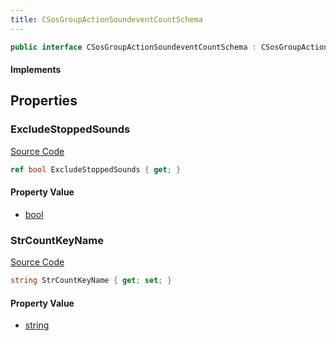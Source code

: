 ```yaml
---
title: CSosGroupActionSoundeventCountSchema
---
```


```csharp
public interface CSosGroupActionSoundeventCountSchema : CSosGroupActionSchema, ISchemaClass<CSosGroupActionSchema>, ISchemaClass<CSosGroupActionSoundeventCountSchema>, ISchemaField, ISchemaClass, INativeHandle
```

#### Implements

## Properties

### ExcludeStoppedSounds

[Source Code](https://github.com/swiftly-solution/swiftlys2/blob/beta/managed/src/SwiftlyS2.Generated/Schemas/Interfaces/CSosGroupActionSoundeventCountSchema.cs#L16)

```csharp
ref bool ExcludeStoppedSounds { get; }
```

#### Property Value

- [bool](https://learn.microsoft.com/dotnet/api/system.boolean)

### StrCountKeyName

[Source Code](https://github.com/swiftly-solution/swiftlys2/blob/beta/managed/src/SwiftlyS2.Generated/Schemas/Interfaces/CSosGroupActionSoundeventCountSchema.cs#L18)

```csharp
string StrCountKeyName { get; set; }
```

#### Property Value

- [string](https://learn.microsoft.com/dotnet/api/system.string)

